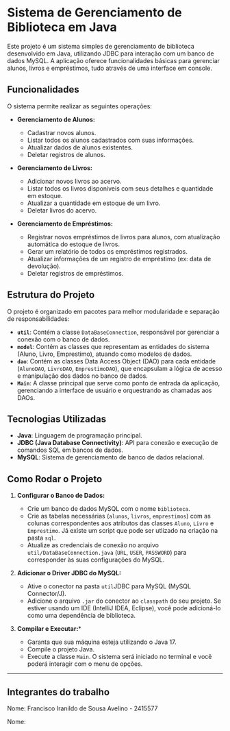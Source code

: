 
# Sistema de Gerenciamento de Biblioteca em Java

Este projeto é um sistema simples de gerenciamento de biblioteca desenvolvido em Java, utilizando JDBC para interação com um banco de dados MySQL. A aplicação oferece funcionalidades básicas para gerenciar alunos, livros e empréstimos, tudo através de uma interface em console.

## Funcionalidades

O sistema permite realizar as seguintes operações:

* **Gerenciamento de Alunos:**
    * Cadastrar novos alunos.
    * Listar todos os alunos cadastrados com suas informações.
    * Atualizar dados de alunos existentes.
    * Deletar registros de alunos.

* **Gerenciamento de Livros:**
    * Adicionar novos livros ao acervo.
    * Listar todos os livros disponíveis com seus detalhes e quantidade em estoque.
    * Atualizar a quantidade em estoque de um livro.
    * Deletar livros do acervo.

* **Gerenciamento de Empréstimos:**
    * Registrar novos empréstimos de livros para alunos, com atualização automática do estoque de livros.
    * Gerar um relatório de todos os empréstimos registrados.
    * Atualizar informações de um registro de empréstimo (ex: data de devolução).
    * Deletar registros de empréstimos.

## Estrutura do Projeto

O projeto é organizado em pacotes para melhor modularidade e separação de responsabilidades:

* **`util`**: Contém a classe `DataBaseConnection`, responsável por gerenciar a conexão com o banco de dados.
* **`model`**: Contém as classes que representam as entidades do sistema (Aluno, Livro, Emprestimo), atuando como modelos de dados.
* **`dao`**: Contém as classes Data Access Object (DAO) para cada entidade (`AlunoDAO`, `LivroDAO`, `EmprestimoDAO`), que encapsulam a lógica de acesso e manipulação dos dados no banco de dados.
* **`Main`**: A classe principal que serve como ponto de entrada da aplicação, gerenciando a interface de usuário e orquestrando as chamadas aos DAOs.

## Tecnologias Utilizadas

* **Java**: Linguagem de programação principal.
* **JDBC (Java Database Connectivity)**: API para conexão e execução de comandos SQL em bancos de dados.
* **MySQL**: Sistema de gerenciamento de banco de dados relacional.

## Como Rodar o Projeto

1.  **Configurar o Banco de Dados:**
    * Crie um banco de dados MySQL com o nome `biblioteca`.
    * Crie as tabelas necessárias (`alunos`, `livros`, `emprestimos`) com as colunas correspondentes aos atributos das classes `Aluno`, `Livro` e `Emprestimo`. Já existe um script que pode ser utlizado na criação na pasta `sql`.
    * Atualize as credenciais de conexão no arquivo `util/DataBaseConnection.java` (`URL`, `USER`, `PASSWORD`) para corresponder às suas configurações do MySQL.

2.  **Adicionar o Driver JDBC do MySQL:**
    * Ative o conector na pasta `util`JDBC para MySQL (MySQL Connector/J).
    * Adicione o arquivo `.jar` do conector ao `classpath` do seu projeto. Se estiver usando um IDE (IntelliJ IDEA, Eclipse), você pode adicioná-lo como uma dependência de biblioteca.

3.  **Compilar e Executar:***
    * Garanta que sua máquina esteja utilizando o Java 17.
    * Compile o projeto Java.
    * Execute a classe `Main`. O sistema será iniciado no terminal e você poderá interagir com o menu de opções.

---
## Integrantes do trabalho
Nome: Francisco Iranildo de Sousa Avelino - 2415577

Nome: 